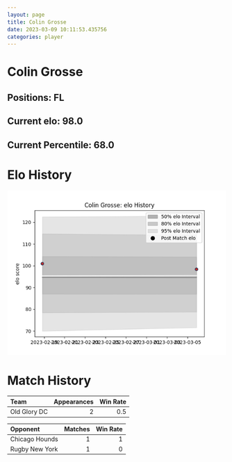 ```yaml
---  
layout: page  
title: Colin Grosse  
date: 2023-03-09 10:11:53.435756  
categories: player  
---
```

# Colin Grosse

## Positions: FL

## Current elo: 98.0

## Current Percentile: 68.0

# Elo History


![elo history](history_ColinGrosse.png)
# Match History


| Team         |   Appearances |   Win Rate |
|:-------------|--------------:|-----------:|
| Old Glory DC |             2 |        0.5 |

| Opponent       |   Matches |   Win Rate |
|:---------------|----------:|-----------:|
| Chicago Hounds |         1 |          1 |
| Rugby New York |         1 |          0 |